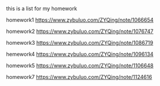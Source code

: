 this is a list for my homework

homework1   https://www.zybuluo.com/ZYQing/note/1066654


homework2   https://www.zybuluo.com/ZYQing/note/1076747


homework3   https://www.zybuluo.com/ZYQing/note/1086719


hemework4   https://www.zybuluo.com/ZYQing/note/1096134


homework5   https://www.zybuluo.com/ZYQing/note/1106648


homework7   https://www.zybuluo.com/ZYQing/note/1124616
